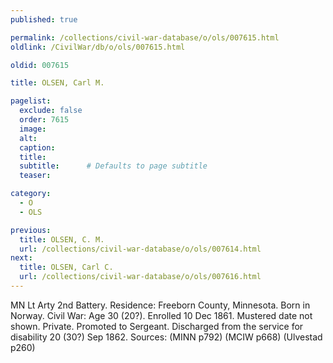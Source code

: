 ```yaml
---
published: true

permalink: /collections/civil-war-database/o/ols/007615.html
oldlink: /CivilWar/db/o/ols/007615.html

oldid: 007615

title: OLSEN, Carl M.

pagelist:
  exclude: false
  order: 7615
  image: 
  alt:
  caption:
  title:
  subtitle:      # Defaults to page subtitle
  teaser:

category: 
  - O 
  - OLS

previous:
  title: OLSEN, C. M.
  url: /collections/civil-war-database/o/ols/007614.html  
next:
  title: OLSEN, Carl C.
  url: /collections/civil-war-database/o/ols/007616.html   
---
```

MN Lt Arty 2nd Battery. Residence: Freeborn County, Minnesota. Born in Norway. Civil War: Age 30 (20?). Enrolled 10 Dec 1861. Mustered date not shown. Private. Promoted to Sergeant. Discharged from the service for disability 20 (30?) Sep 1862. Sources: (MINN p792) (MCIW p668) (Ulvestad p260)